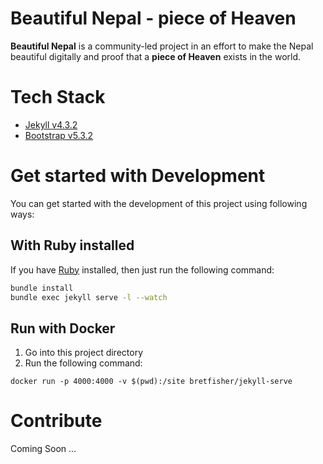 # Beautiful Nepal - piece of Heaven 

__Beautiful Nepal__ is a community-led project in an effort to make the Nepal beautiful digitally and proof that a __piece of Heaven__ exists in the world.

# Tech Stack

- [Jekyll v4.3.2](https://jekyllrb.com/)
- [Bootstrap v5.3.2](https://getbootstrap.com/docs/5.3/getting-started/introduction/)

# Get started with Development

You can get started with the development of this project using following ways:

## With Ruby installed

If you have [Ruby](https://www.ruby-lang.org/en/documentation/) installed, then just run the following command:

```sh
bundle install
bundle exec jekyll serve -l --watch
```

## Run with Docker

1. Go into this project directory
2. Run the following command:
  
  ```
  docker run -p 4000:4000 -v $(pwd):/site bretfisher/jekyll-serve
  ```

# Contribute

Coming Soon ...

